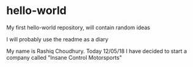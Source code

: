 # hello-world
My first hello-world repository, will contain random ideas

I will probably use the readme as a diary

My name is Rashiq Choudhury. Today 12/05/18 I have decided to start a company called "Insane Control Motorsports"
